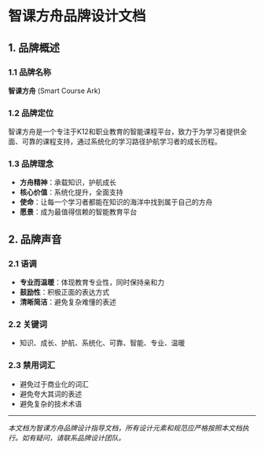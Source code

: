 # 智课方舟品牌设计文档

## 1. 品牌概述

### 1.1 品牌名称
**智课方舟** (Smart Course Ark)

### 1.2 品牌定位
智课方舟是一个专注于K12和职业教育的智能课程平台，致力于为学习者提供全面、可靠的课程支持，通过系统化的学习路径护航学习者的成长历程。

### 1.3 品牌理念
- **方舟精神**：承载知识，护航成长
- **核心价值**：系统化提升，全面支持
- **使命**：让每一个学习者都能在知识的海洋中找到属于自己的方舟
- **愿景**：成为最值得信赖的智能教育平台

## 2. 品牌声音

### 2.1 语调
- **专业而温暖**：体现教育专业性，同时保持亲和力
- **鼓励性**：积极正面的表达方式
- **清晰简洁**：避免复杂难懂的表述

### 2.2 关键词
- 知识、成长、护航、系统化、可靠、智能、专业、温暖

### 2.3 禁用词汇
- 避免过于商业化的词汇
- 避免夸大其词的表述
- 避免复杂的技术术语

---

*本文档为智课方舟品牌设计指导文档，所有设计元素和规范应严格按照本文档执行。如有疑问，请联系品牌设计团队。*

